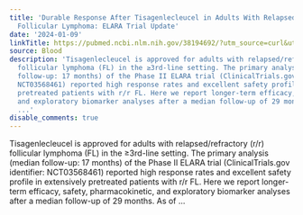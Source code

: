 ```yaml
---
title: 'Durable Response After Tisagenlecleucel in Adults With Relapsed/Refractory
  Follicular Lymphoma: ELARA Trial Update'
date: '2024-01-09'
linkTitle: https://pubmed.ncbi.nlm.nih.gov/38194692/?utm_source=curl&utm_medium=rss&utm_campaign=journals&utm_content=7603509&fc=None&ff=20240110170437&v=2.18.0
source: Blood
description: 'Tisagenlecleucel is approved for adults with relapsed/refractory (r/r)
  follicular lymphoma (FL) in the ≥3rd-line setting. The primary analysis (median
  follow-up: 17 months) of the Phase II ELARA trial (ClinicalTrials.gov identifier:
  NCT03568461) reported high response rates and excellent safety profile in extensively
  pretreated patients with r/r FL. Here we report longer-term efficacy, safety, pharmacokinetic,
  and exploratory biomarker analyses after a median follow-up of 29 months. As of
  ...'
disable_comments: true
---
```

Tisagenlecleucel is approved for adults with relapsed/refractory (r/r) follicular lymphoma (FL) in the ≥3rd-line setting. The primary analysis (median follow-up: 17 months) of the Phase II ELARA trial (ClinicalTrials.gov identifier: NCT03568461) reported high response rates and excellent safety profile in extensively pretreated patients with r/r FL. Here we report longer-term efficacy, safety, pharmacokinetic, and exploratory biomarker analyses after a median follow-up of 29 months. As of ...